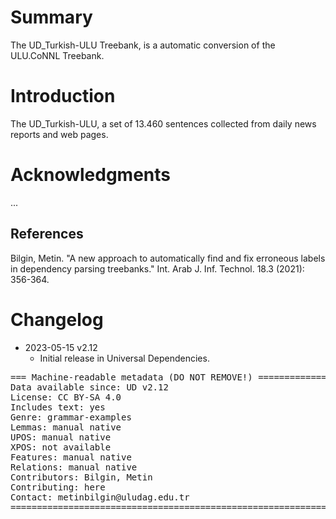 # Summary

The UD_Turkish-ULU Treebank, is a automatic conversion of the ULU.CoNNL Treebank. 




# Introduction

The UD_Turkish-ULU, a set of 13.460 sentences collected from daily news reports and web pages. 


# Acknowledgments

...

## References

Bilgin, Metin. "A new approach to automatically find and fix erroneous labels in dependency parsing treebanks." Int. Arab J. Inf. Technol. 18.3 (2021): 356-364.


# Changelog

* 2023-05-15 v2.12
  * Initial release in Universal Dependencies.


<pre>
=== Machine-readable metadata (DO NOT REMOVE!) ================================
Data available since: UD v2.12
License: CC BY-SA 4.0
Includes text: yes
Genre: grammar-examples
Lemmas: manual native
UPOS: manual native
XPOS: not available
Features: manual native
Relations: manual native
Contributors: Bilgin, Metin
Contributing: here
Contact: metinbilgin@uludag.edu.tr
===============================================================================
</pre>
